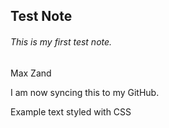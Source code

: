## Test Note

###### This is my first test note.

Max Zand

I am now syncing this to my GitHub.

<span class="example-io">Example text styled with CSS</span>
